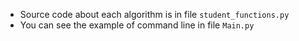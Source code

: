 - Source code about each algorithm is in file `student_functions.py`
- You can see the example of command line in file `Main.py`
